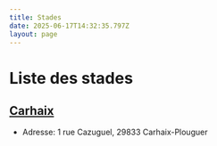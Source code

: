 ```yaml
---
title: Stades
date: 2025-06-17T14:32:35.797Z
layout: page
---
```


# Liste des stades


## [Carhaix](/stades/Carhaix/)
- Adresse: 1 rue Cazuguel, 29833 Carhaix-Plouguer


